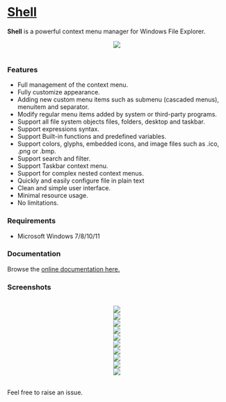 # [Shell](https://nilesoft.org)
**Shell** is a powerful context menu manager for Windows File Explorer.

<p align="center">
 <img src="https://www.nilesoft.org/images/logo-256.png">
 <br>
 <br>
</p>


### Features
* Full management of the context menu.
* Fully customize appearance.
* Adding new custom menu items such as submenu (cascaded menus), menuitem and separator.
* Modify regular menu items added by system or third-party programs.
* Support all file system objects files, folders, desktop and taskbar.
* Support expressions syntax.
* Support Built-in functions and predefined variables.
* Support colors, glyphs, embedded icons, and image files such as .ico, .png or .bmp.
* Support search and filter.
* Support Taskbar context menu.
* Support for complex nested context menus.
* Quickly and easily configure file in plain text
* Clean and simple user interface.
* Minimal resource usage.
* No limitations.

### Requirements
  * Microsoft Windows 7/8/10/11 

### Documentation
Browse the [online documentation here.](https://nilesoft.org/docs)

### Screenshots
<p align="center">
 <br><img src="https://www.nilesoft.org/images/screenshots/dev.png">
 <br><img src="https://www.nilesoft.org/images/screenshots/fm.png">
 <br><img src="https://www.nilesoft.org/images/screenshots/desktop.png">
 <br><img src="https://www.nilesoft.org/images/screenshots/ss1.png">
 <br><img src="https://www.nilesoft.org/images/screenshots/ss2.png">
 <br><img src="https://www.nilesoft.org/images/screenshots/ss3.png">
 <br><img src="https://www.nilesoft.org/images/screenshots/ss4.png">
 <br><img src="https://www.nilesoft.org/images/screenshots/ss5.png">
 <br><img src="https://www.nilesoft.org/images/screenshots/ss6.png">
 <br><img src="https://www.nilesoft.org/images/screenshots/ss7.png">
 <br>
 <br>
</p>

Feel free to raise an issue.
